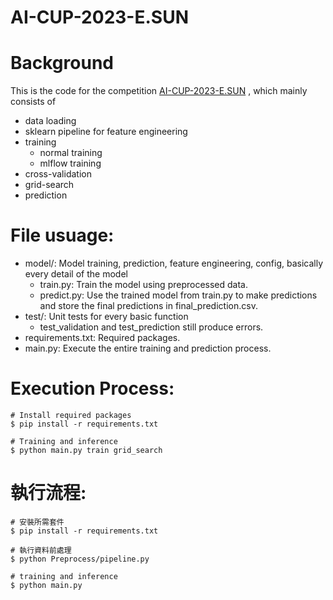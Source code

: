 # AI-CUP-2023-E.SUN

# Background
This is the code for the competition [AI-CUP-2023-E.SUN](https://tbrain.trendmicro.com.tw/Competitions/Details/31) , which mainly consists of
* data loading
* sklearn pipeline for feature engineering
* training
  * normal training
  * mlflow training
* cross-validation
* grid-search
* prediction 

# File usuage:
* model/: Model training, prediction, feature engineering, config, basically every detail of the model
  * train.py: Train the model using preprocessed data.
  * predict.py: Use the trained model from train.py to make predictions and store the final predictions in final_prediction.csv.
* test/: Unit tests for every basic function
  * test_validation and test_prediction still produce errors.
* requirements.txt: Required packages.
* main.py: Execute the entire training and prediction process.

# Execution Process:

```
# Install required packages
$ pip install -r requirements.txt 

# Training and inference
$ python main.py train grid_search
```

# 執行流程:

```
# 安裝所需套件
$ pip install -r requirements.txt 

# 執行資料前處理
$ python Preprocess/pipeline.py 

# training and inference
$ python main.py
```
